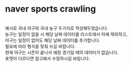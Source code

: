 # naver sports crawling
<br/>
예시로 국내 야구와 국내 농구 두가지로 작성해두었습니다.<br/>
농구는 일정이 없을 시 해당 날짜 데이터를 리스트에서 아예 제외하고,<br/>
야구는 일정이 없어도 해당 날짜 데이터를 추가합니다.<br/>
필요에 따라 형식을 맞춰 쓰길 바랍니다.<br/>
현재 야구는 시즌이 끝나서 예정 경기일 때의 데이터가 없습니다.<br/>
포맷이 다르다면 참고해서 수정하시길 바랍니다.<br/>
